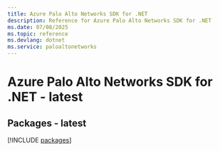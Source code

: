 ```yaml
---
title: Azure Palo Alto Networks SDK for .NET
description: Reference for Azure Palo Alto Networks SDK for .NET
ms.date: 07/08/2025
ms.topic: reference
ms.devlang: dotnet
ms.service: paloaltonetworks
---
```

# Azure Palo Alto Networks SDK for .NET - latest
## Packages - latest
[!INCLUDE [packages](palo-alto-networks-index.md)]
